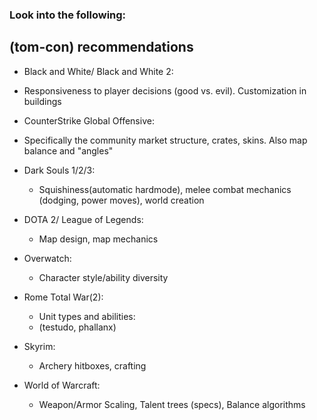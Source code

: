### Look into the following:
(tom-con) recommendations
---

- Black and White/ Black and White 2:
 - Responsiveness to player decisions (good vs. evil). Customization in buildings

- CounterStrike Global Offensive:
 - Specifically the community market structure, crates, skins. Also map balance and "angles"

- Dark Souls 1/2/3:
  - Squishiness(automatic hardmode), melee combat mechanics (dodging, power moves), world creation

- DOTA 2/ League of Legends:
  - Map design, map mechanics

- Overwatch:
  - Character style/ability diversity

- Rome Total War(2):
  - Unit types and abilities:
   - (testudo, phallanx)

- Skyrim:
  - Archery hitboxes, crafting

- World of Warcraft:
  - Weapon/Armor Scaling, Talent trees (specs), Balance algorithms
